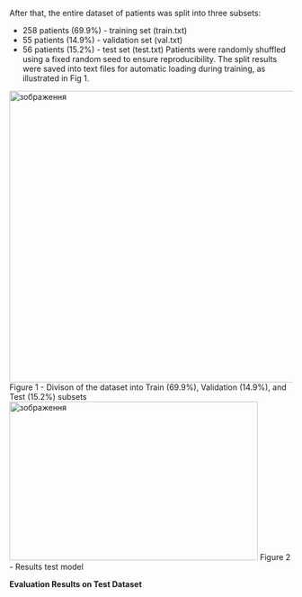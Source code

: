 After that, the entire dataset of patients was split into three subsets:
* 258 patients (69.9%) - training set (train.txt)
* 55 patients (14.9%) - validation set (val.txt)
* 56 patients (15.2%) - test set (test.txt)
Patients were randomly shuffled using a fixed random seed to ensure reproducibility. The split results were saved into text files for automatic loading during training, as illustrated in Fig 1.
<img width="858" height="518" alt="зображення" src="https://github.com/user-attachments/assets/c081ec6d-6a62-41be-b8b0-19c06b2e4056" />
          Figure 1 - Divison of the dataset into Train (69.9%), Validation (14.9%), and Test (15.2%) subsets

<img width="442" height="282" alt="зображення" src="https://github.com/user-attachments/assets/690bfd23-bc8e-42a2-9a7d-861605f4a798" />
         Figure 2 - Results test model

**Evaluation Results on Test Dataset**
